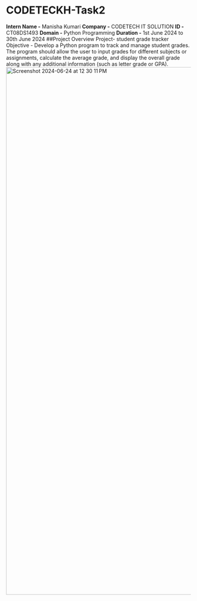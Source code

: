 # CODETECKH-Task2
**Intern Name -** Manisha Kumari
**Company -** CODETECH IT SOLUTION
**ID -** CT08DS1493
**Domain -** Python Programming
**Duration -** 1st June 2024 to 30th June 2024
##Project Overview
Project- student grade tracker
Objective - Develop a Python program to track and manage student grades. The
program should allow the user to input grades for different subjects or
assignments, calculate the average grade, and display the overall
grade along with any additional information (such as letter grade or
GPA).
<img width="1437" alt="Screenshot 2024-06-24 at 12 30 11 PM" src="https://github.com/ManishaMahato/CODETECKH-Task2/assets/169278518/1ae539ba-a288-45e0-890d-d39a2c663f29">

